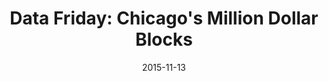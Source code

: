 ---
layout: post
categories: 
- talk
title: "Data Friday: Chicago's Million Dollar Blocks"
location: "LISC Chicago: Data Fridays"
date: 2015-11-13
image: /images/talks/chicagos-million-dollar-blocks.png
description: "I presented with Dan Cooper, co-executive director of the Institute of Social Exclusion at Adler University, on <a href='http://chicagosmilliondollarblocks.com/'>Chicago’s Million Dollar Blocks</a>, a project that looks atthe impact of incarceration at the city block level. I shared the process of transforming data and text into an interactive story on the web and Dan explored the research and policy implications."
link: https://madmimi.com/p/f89bd6?fe=1&pact=34325041027
featured: false
published: true
---